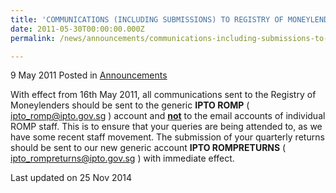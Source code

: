 ```yaml
---
title: 'COMMUNICATIONS (INCLUDING SUBMISSIONS) TO REGISTRY OF MONEYLENDERS'
date: 2011-05-30T00:00:00.000Z
permalink: /news/announcements/communications-including-submissions-to-registry-of-moneylenders

---
```



9 May 2011 Posted in [Announcements](/news/announcements)

With effect from 16th May 2011, all communications sent to the Registry of Moneylenders should be sent to the generic **IPTO ROMP** ( <ipto_romp@ipto.gov.sg> ) account and **<u>not</u>** to the email accounts of individual ROMP staff. This is to ensure that your queries are being attended to, as we have some recent staff movement. The submission of your quarterly returns should be sent to our new generic account **IPTO ROMPRETURNS** ( <ipto_rompreturns@ipto.gov.sg> ) with immediate effect. 

<p class="right-side-updated">Last updated on 25 Nov 2014</p> 

